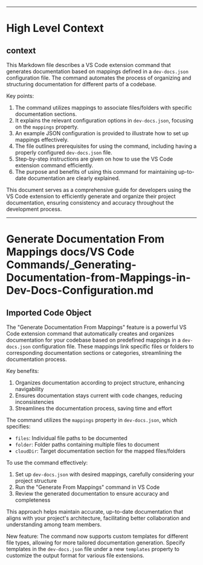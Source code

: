 

  ---
# High Level Context
## context
This Markdown file describes a VS Code extension command that generates documentation based on mappings defined in a `dev-docs.json` configuration file. The command automates the process of organizing and structuring documentation for different parts of a codebase.

Key points:
1. The command utilizes mappings to associate files/folders with specific documentation sections.
2. It explains the relevant configuration options in `dev-docs.json`, focusing on the `mappings` property.
3. An example JSON configuration is provided to illustrate how to set up mappings effectively.
4. The file outlines prerequisites for using the command, including having a properly configured `dev-docs.json` file.
5. Step-by-step instructions are given on how to use the VS Code extension command efficiently.
6. The purpose and benefits of using this command for maintaining up-to-date documentation are clearly explained.

This document serves as a comprehensive guide for developers using the VS Code extension to efficiently generate and organize their project documentation, ensuring consistency and accuracy throughout the development process.

---
# Generate Documentation From Mappings docs/VS Code Commands/_Generating-Documentation-from-Mappings-in-Dev-Docs-Configuration.md
## Imported Code Object
The "Generate Documentation From Mappings" feature is a powerful VS Code extension command that automatically creates and organizes documentation for your codebase based on predefined mappings in a `dev-docs.json` configuration file. These mappings link specific files or folders to corresponding documentation sections or categories, streamlining the documentation process.

Key benefits:
1. Organizes documentation according to project structure, enhancing navigability
2. Ensures documentation stays current with code changes, reducing inconsistencies
3. Streamlines the documentation process, saving time and effort

The command utilizes the `mappings` property in `dev-docs.json`, which specifies:
- `files`: Individual file paths to be documented
- `folder`: Folder paths containing multiple files to document
- `cloudDir`: Target documentation section for the mapped files/folders

To use the command effectively:
1. Set up `dev-docs.json` with desired mappings, carefully considering your project structure
2. Run the "Generate From Mappings" command in VS Code
3. Review the generated documentation to ensure accuracy and completeness

This approach helps maintain accurate, up-to-date documentation that aligns with your project's architecture, facilitating better collaboration and understanding among team members.

New feature: The command now supports custom templates for different file types, allowing for more tailored documentation generation. Specify templates in the `dev-docs.json` file under a new `templates` property to customize the output format for various file extensions.

  